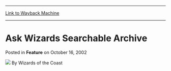 
---
[Link to Wayback Machine](https://web.archive.org/web/20210502061137/https://magic.wizards.com/en/articles/archive/feature/ask-wizards-searchable-archive-2002-10-16)

[_metadata_:wayback_url]:- "https://magic.wizards.com/en/articles/archive/feature/ask-wizards-searchable-archive-2002-10-16"
[_metadata_:wayback_raw_url]:- "https://web.archive.org/web/20210502061137id_/https://magic.wizards.com/en/articles/archive/feature/ask-wizards-searchable-archive-2002-10-16"
[_metadata_:wayback_capture_timestamp]:- "2021-05-02 06:11:37+00:00"
[_metadata_:generator]:- "Drupal 7 (http://drupal.org)"
[_metadata_:publish_date]:- "2002-10-16"
---


Ask Wizards Searchable Archive
==============================



 Posted in **Feature**
 on October 16, 2002 






![](https://media.magic.wizards.com/styles/auth_small/public/images/person/wizards_author.jpg)
By Wizards of the Coast

















